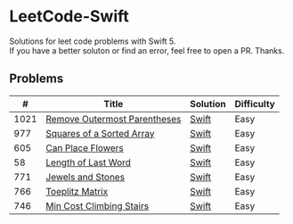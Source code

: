 # LeetCode-Swift
Solutions for leet code problems with Swift 5.  
If you have a better soluton or find an error, feel free to open a PR. Thanks.  

## Problems

| # | Title | Solution | Difficulty |
|---| ----- | -------- | ---------- |
|1021|[Remove Outermost Parentheses](https://leetcode.com/problems/remove-outermost-parentheses/) | [Swift](https://github.com/Sajjad-Zafar/LeetCode-Swift/blob/main/1021.%20Remove%20Outermost%20Parentheses.playground/Contents.swift)|Easy|
|977|[Squares of a Sorted Array](https://leetcode.com/problems/squares-of-a-sorted-array/) | [Swift](https://github.com/Sajjad-Zafar/LeetCode-Swift/blob/main/977.%20Squares%20of%20a%20Sorted%20Array.playground/Contents.swift)|Easy|
|605|[Can Place Flowers](https://leetcode.com/problems/can-place-flowers/) | [Swift](https://github.com/Sajjad-Zafar/LeetCode-Swift/blob/main/605.%20Can%20Place%20Flowers.playground/Contents.swift)|Easy|
|58|[Length of Last Word](https://leetcode.com/problems/length-of-last-word/) | [Swift](https://github.com/Sajjad-Zafar/LeetCode-Swift/blob/main/58.%20Length%20of%20Last%20Word.playground/Contents.swift)|Easy|
|771|[Jewels and Stones](https://leetcode.com/problems/jewels-and-stones/) | [Swift](https://github.com/Sajjad-Zafar/LeetCode-Swift/blob/main/771.%20Jewels%20and%20Stones.playground/Contents.swift)|Easy|
|766|[Toeplitz Matrix](https://leetcode.com/problems/toeplitz-matrix/) | [Swift](https://github.com/Sajjad-Zafar/LeetCode-Swift/blob/main/766.%20Toeplitz%20Matrix.playground/Contents.swift)|Easy|
|746|[Min Cost Climbing Stairs](https://leetcode.com/problems/min-cost-climbing-stairs/) | [Swift](https://github.com/Sajjad-Zafar/LeetCode-Swift/blob/main/746.%20Min%20Cost%20Climbing%20Stairs.playground/Contents.swift)|Easy|
